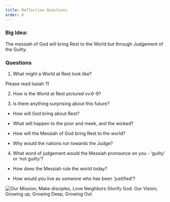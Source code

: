 ```yaml
---
title: Reflection Questions
order: 6
---
```


### Big Idea: 
The messiah of God will bring Rest to the World but through Judgement of the Guilty.   

### Questions
1. What might a World at Rest look like?


Please read Isaiah 11

2. How is the World at Rest pictured vv.6-9? 

3. Is there anything surprising about this future? 

- How will God bring about Rest? 

- What will happen to the poor and meek, and the wicked?

- How will the Messiah of God bring Rest to the world? 

- Why would the nations run towards the Judge? 

4. What word of judgement would the Messiah pronounce on you - ‘guilty’ or ‘not guilty’?  

- How does the Messiah rule the world today? 

- How would you live as someone who has been ‘justified’? 




![Our Mission; Make disciples, Love Neighbors Glorify God. Our Vision; Growing up, Growing Deep, Growing Out](https://raw.githubusercontent.com/stgeorgeshurstville/bulletin/main/images/upload.JPG)
